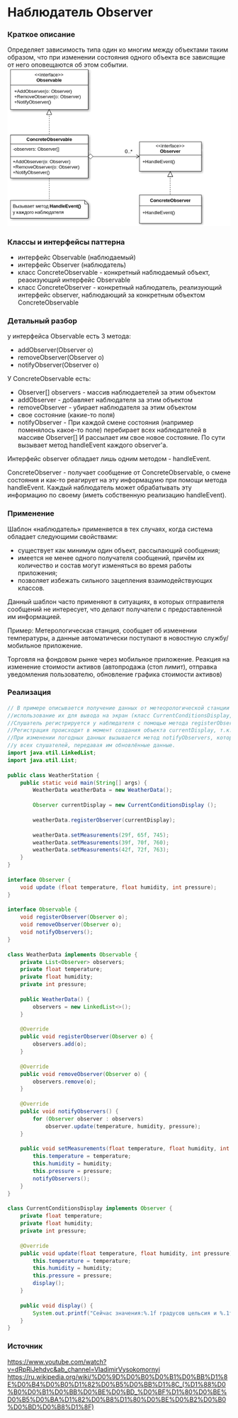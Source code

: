 # Наблюдатель Observer
### Краткое описание
Определяет зависимость типа один ко многим между объектами таким образом, что при изменении состояния одного объекта все зависящие от него оповещаются об этом событии.
![](https://github.com/mperestoronin/JavaPatterns/blob/main/photos/observer1.png)
### Классы и интерфейсы паттерна
- интерфейс Observable (наблюдаемый)
- интерфейс Observer (наблюдатель)
- класс ConcreteObservable - конкретный наблюдаемый объект, реаоизующий интерфейс Observable
- класс ConcreteObserver - конкретный наблюдатель, реализующий интерфейс observer, наблюдающий за конкретным объектом ConcreteObservable

### Детальный разбор
у интерфейса Observable есть 3 метода:
- addObserver(Observer o) 
- removeObserver(Observer o)
- notifyObserver(Observer o)

У ConcreteObservable есть:
- Observer[] observers - массив наблюдаетелей за этим объектом
- addObserver - добавляет наблюдателя за этим объектом
- removeObserver - убирает наблюдателя за этим объектом
- свое состояние (какие-то поля)
- notifyObserver - При каждой смене состояния (например поменялось какое-то поле) перебирает всех наблюдателей в массиве Observer[] И рассылает им свое новое состояние. По сути вызывает метод handleEvent каждого observer'a.

Интерфейс observer обладает лишь одним методом - handleEvent. 

ConcreteObserver - получает сообщение от ConcreteObservable, о смене состояния и как-то реагирует на эту информацуию при помощи метода handleEvent. Каждый наблюдатель может обрабатывать эту информацию по своему (иметь собственную реализацию handleEvent).

### Применение
Шаблон «наблюдатель» применяется в тех случаях, когда система обладает следующими свойствами:
- существует как минимум один объект, рассылающий сообщения;
- имеется не менее одного получателя сообщений, причём их количество и состав могут изменяться во время работы приложения;
- позволяет избежать сильного зацепления взаимодействующих классов.

Данный шаблон часто применяют в ситуациях, в которых отправителя сообщений не интересует, что делают получатели с предоставленной им информацией.

Пример:
Метерологическая станция, сообщает об изменении температуры, а данные автоматически поступают в новостную службу/мобильное приложение.

Торговля на фондовом рынке через мобильное приложение. Реакция на изменение стоимости активов (автопродажа (стоп лимит), отправка уведомления пользователю, обновление графика стоимости активов)

### Реализация
``` java
// В примере описывается получение данных от метеорологической станции (класс WeatherData, рассылатель событий) и 
//использование их для вывода на экран (класс CurrentConditionsDisplay, слушатель событий). 
//Слушатель регистрируется у наблюдателя с помощью метода registerObserver (при этом слушатель заносится в список observers).
//Регистрация происходит в момент создания объекта currentDisplay, т.к. метод registerObserver применяется в конструкторе.  
//При изменении погодных данных вызывается метод notifyObservers, который в свою очередь вызывает метод update 
//у всех слушателей, передавая им обновлённые данные.
import java.util.LinkedList;
import java.util.List;

public class WeatherStation {
    public static void main(String[] args) {
        WeatherData weatherData = new WeatherData();

        Observer currentDisplay = new CurrentConditionsDisplay ();

        weatherData.registerObserver(currentDisplay);

        weatherData.setMeasurements(29f, 65f, 745);
        weatherData.setMeasurements(39f, 70f, 760);
        weatherData.setMeasurements(42f, 72f, 763);
    }
}

interface Observer {
    void update (float temperature, float humidity, int pressure);
}

interface Observable {
    void registerObserver(Observer o);
    void removeObserver(Observer o);
    void notifyObservers();
}

class WeatherData implements Observable {
    private List<Observer> observers;
    private float temperature;
    private float humidity;
    private int pressure;
    
    public WeatherData() {
        observers = new LinkedList<>();
    }
    
    @Override
    public void registerObserver(Observer o) {
        observers.add(o);
    }

    @Override
    public void removeObserver(Observer o) {
        observers.remove(o);
    }

    @Override
    public void notifyObservers() {
        for (Observer observer : observers)
            observer.update(temperature, humidity, pressure);
    }
         
    public void setMeasurements(float temperature, float humidity, int pressure) {
        this.temperature = temperature;
        this.humidity = humidity;
        this.pressure = pressure;
        notifyObservers();
    }
}

class CurrentConditionsDisplay implements Observer {
    private float temperature;
    private float humidity;
    private int pressure;

    @Override
    public void update(float temperature, float humidity, int pressure) {
        this.temperature = temperature;
        this.humidity = humidity;
        this.pressure = pressure;
        display();
    }

    public void display() {
        System.out.printf("Сейчас значения:%.1f градусов цельсия и %.1f %% влажности. Давление %d мм рт. ст.\n", temperature, humidity, pressure);
    }
}
```
### Источник
https://www.youtube.com/watch?v=dRpRiJehdvc&ab_channel=VladimirVysokomornyi
https://ru.wikipedia.org/wiki/%D0%9D%D0%B0%D0%B1%D0%BB%D1%8E%D0%B4%D0%B0%D1%82%D0%B5%D0%BB%D1%8C_(%D1%88%D0%B0%D0%B1%D0%BB%D0%BE%D0%BD_%D0%BF%D1%80%D0%BE%D0%B5%D0%BA%D1%82%D0%B8%D1%80%D0%BE%D0%B2%D0%B0%D0%BD%D0%B8%D1%8F)
